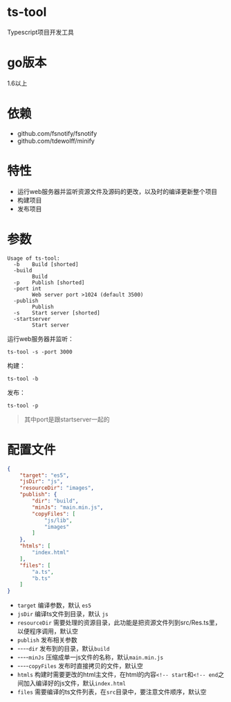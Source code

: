 # ts-tool
Typescript项目开发工具

# go版本
1.6以上

# 依赖
* github.com/fsnotify/fsnotify
* github.com/tdewolff/minify

# 特性
* 运行web服务器并监听资源文件及源码的更改，以及时的编译更新整个项目
* 构建项目
* 发布项目

# 参数

```shell
Usage of ts-tool:
  -b    Build [shorted]
  -build
        Build
  -p    Publish [shorted]
  -port int
        Web server port >1024 (default 3500)
  -publish
        Publish
  -s    Start server [shorted]
  -startserver
        Start server
```
运行web服务器并监听：

```shell
ts-tool -s -port 3000
```
构建：

```shell
ts-tool -b
```
发布：

```shell
ts-tool -p
```
> 其中port是跟startserver一起的

# 配置文件

```json
{
    "target": "es5",
    "jsDir": "js",
    "resourceDir": "images",
    "publish": {
        "dir": "build",
        "minJs": "main.min.js",
        "copyFiles": [
            "js/lib",
            "images"
        ]
    },
    "htmls": [
        "index.html"
    ],
    "files": [
        "a.ts",
        "b.ts"
    ]
}
```
* `target` 编译参数，默认 `es5` 
* `jsDir` 编译ts文件到目录，默认 `js` 
* `resourceDir` 需要处理的资源目录，此功能是把资源文件列到src/Res.ts里，以便程序调用，默认空
* `publish` 发布相关参数
* ----`dir` 发布到的目录，默认`build`
* ----`minJs` 压缩成单一js文件的名称，默认`main.min.js`
* ----`copyFiles` 发布时直接拷贝的文件，默认空
* `htmls` 构建时需要更改的html主文件，在html的内容`<!-- start`和`<!-- end`之间加入编译好的js文件，默认`index.html`
* `files` 需要编译的ts文件列表，在`src`目录中，要注意文件顺序，默认空

